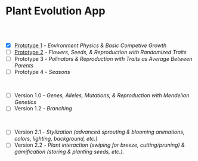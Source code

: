 # Plant Evolution App

<br>
<br>

- [X] [Prototype 1](https://github.com/matthewmain/plant_evolution_app/tree/master/prototype_1) - _Environment Physics & Basic Competive Growth_  
- [ ] [Prototype 2](https://github.com/matthewmain/plant_evolution_app/tree/master/prototype_2) - _Flowers, Seeds, & Reproduction with Randomized Traits_  
- [ ] Prototype 3 - _Polinators & Reproduction with Traits as Average Between Parents_  
- [ ] Prototype 4 - _Seasons_

<br>

- [ ] Version 1.0 - _Genes, Alleles, Mutations, & Reproduction with Mendelian Genetics_  
- [ ] Version 1.2 - _Branching_

<br>

- [ ] Version 2.1 - _Stylization (advanced sprouting & blooming animations, colors, lighting, background, etc.)_ 
- [ ] Version 2.2 - _Plant interaction (swiping for breeze, cutting/pruning) & gamification (storing & planting seeds, etc.)._

<br>
<br>
<br>

